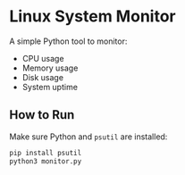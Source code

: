 # Linux System Monitor

A simple Python tool to monitor:

- CPU usage
- Memory usage
- Disk usage
- System uptime

## How to Run

Make sure Python and `psutil` are installed:

```bash
pip install psutil
python3 monitor.py
